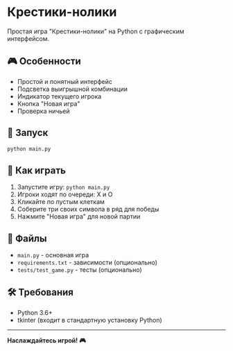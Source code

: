 # Крестики-нолики

Простая игра "Крестики-нолики" на Python с графическим интерфейсом.

## 🎮 Особенности

- Простой и понятный интерфейс
- Подсветка выигрышной комбинации
- Индикатор текущего игрока
- Кнопка "Новая игра"
- Проверка ничьей

## 🚀 Запуск

```bash
python main.py
```

## 🎯 Как играть

1. Запустите игру: `python main.py`
2. Игроки ходят по очереди: X и O
3. Кликайте по пустым клеткам
4. Соберите три своих символа в ряд для победы
5. Нажмите "Новая игра" для новой партии

## 📁 Файлы

- `main.py` - основная игра
- `requirements.txt` - зависимости (опционально)
- `tests/test_game.py` - тесты (опционально)

## 🛠️ Требования

- Python 3.6+
- tkinter (входит в стандартную установку Python)

---

**Наслаждайтесь игрой! 🎮**
